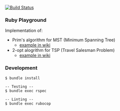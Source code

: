 [![Build Status](https://travis-ci.org/hi-ogawa/ruby_playground.svg?branch=master)](https://travis-ci.org/hi-ogawa/ruby_playground)

### Ruby Playground

Implementation of:

- Prim's algorithm for MST (Minimum Spanning Tree)
  - [example in wiki](https://github.com/hi-ogawa/ruby_playground/wiki/MST-(Minimum-Spanning-Tree)) 
- 2-opt alogrithm for TSP (Travel Salesman Problem)
  - [example in wiki](https://github.com/hi-ogawa/ruby_playground/wiki/TSP-(Travel-Salesman-Problem))

### Development

```
$ bundle install
```

```
-- Testing --
$ bundle exec rspec

-- Linting --
$ bundle exec rubocop
```
